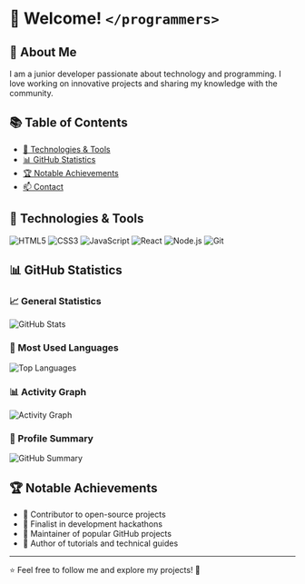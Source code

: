 # 👋 Welcome! `</programmers>`

## 🚀 About Me
I am a junior developer passionate about technology and programming. I love working on innovative projects and sharing my knowledge with the community.

## 📚 Table of Contents
- [🔧 Technologies & Tools](#-technologies--tools)
- [📊 GitHub Statistics](#-github-statistics)
- [🏆 Notable Achievements](#-notable-achievements)
- [📫 Contact](#-contact)

## 🔧 Technologies & Tools
![HTML5](https://img.shields.io/badge/-HTML5-E34F26?style=flat-square&logo=html5&logoColor=white)
![CSS3](https://img.shields.io/badge/-CSS3-1572B6?style=flat-square&logo=css3)
![JavaScript](https://img.shields.io/badge/-JavaScript-F7DF1E?style=flat-square&logo=javascript&logoColor=black)
![React](https://img.shields.io/badge/-React-61DAFB?style=flat-square&logo=react&logoColor=black)
![Node.js](https://img.shields.io/badge/-Node.js-339933?style=flat-square&logo=node.js&logoColor=white)
![Git](https://img.shields.io/badge/-Git-F05032?style=flat-square&logo=git&logoColor=white)

## 📊 GitHub Statistics
### 📈 General Statistics
![GitHub Stats](https://github-readme-stats.vercel.app/api?username=Siratchi-Business&show_icons=true&theme=dark)

### 📌 Most Used Languages
![Top Languages](https://github-readme-stats.vercel.app/api/top-langs/?username=Siratchi-Business&layout=compact&theme=dark)

### 📊 Activity Graph
![Activity Graph](https://github-readme-activity-graph.vercel.app/graph?username=Siratchi-Business&theme=github-dark)

### 🏅 Profile Summary
![GitHub Summary](https://github-profile-summary-cards.vercel.app/api/cards/profile-details?username=Siratchi-Business&theme=github_dark)

## 🏆 Notable Achievements
- 🎯 Contributor to open-source projects
- 🏅 Finalist in development hackathons
- 🌟 Maintainer of popular GitHub projects
- 📖 Author of tutorials and technical guides

---
⭐ Feel free to follow me and explore my projects! 🚀

